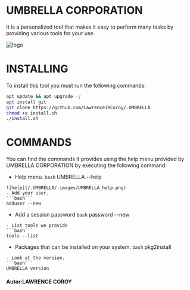 # UMBRELLA CORPORATION

It is a personalized tool that makes it easy to perform many tasks by providing various tools for your use.

![logo](/.UMBRELLA/.images/UMBRELLA.png)


# INSTALLING

 To install this tool you must run the following commands:

 ``````bash
 apt update && apt upgrade -y
 apt install git
 git clone https://github.com/Lawrence10Coroy/.UMBRELLA
 chmod +x install.sh
 ./install.sh
``````

# COMMANDS

You can find the commands it provides using the help menu provided by UMBRELLA CORPORATION by executing the following command:

- Help menu.
```bash```
UMBRELLA --help
``````
![help](/.UMBRELLA/.images/UMBRELLA_help.png)
- Add your user.
```bash```
adduser --new
``````
- Add a session password
```bash```
password --new
```
- List tools we provide
```bash```
tools --list
```
- Packages that can be installed on your system.
```bash```
pkg2install
```
- Look at the version.
```bash```
UMBRELLA version
 ```

#### Autor:LAWRENCE COROY

